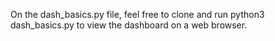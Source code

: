 On the dash_basics.py file, feel free to clone and run python3 dash_basics.py to view the dashboard on a web browser.
